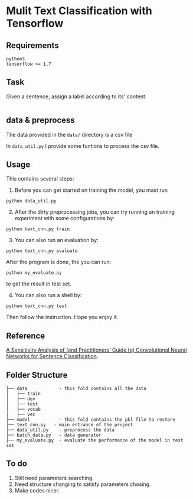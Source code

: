 # Mulit Text Classification with Tensorflow

## Requirements
```
python3
tensorflow >= 1.7
```
## Task
Given a sentence, assign a label according to its' content.
```

```

## data & preprocess
The data provided in the `data/` directory is a csv file

In `data_util.py` I provide some funtions to process the csv file.

## Usage
This contains several steps:
1. Before you can get started on training the model, you mast run
```
python data_util.py
```

2. After the dirty preprpcessing jobs, you can try running an training experiment with some configurations by:
```
python text_cnn.py train
```

3. You can also run an evaluation by:
```
python text_cnn.py evaluate
```
After the program is done, the you can run:
```
python my_evaluate.py
```
to get the result in test set.

4. You can also run a shell by:
```
python text_cnn.py test
```
Then follow the instruction. Hope you enjoy it.

## Reference 
[A Sensitivity Analysis of (and Practitioners’ Guide to) Convolutional Neural Networks for Sentence Classification](https://arxiv.org/pdf/1510.03820.pdf).

## Folder Structure
```
├── data            - this fold contains all the data
│   ├── train
│   ├── dev
│   ├── test
│   ├── vocab
|   ├── vec
├── model           - this fold contains the pkl file to restore
├── text_cnn.py   - main entrance of the project
├── data_util.py    - preprocess the data
├── batch_data.py   - data generator
├── my_evaluate.py  - evaluate the performance of the model in test set   
```

## To do
1. Still need parameters searching.
2. Need structure changing to satisfy parameters chosing.
3. Make codes nicer.
